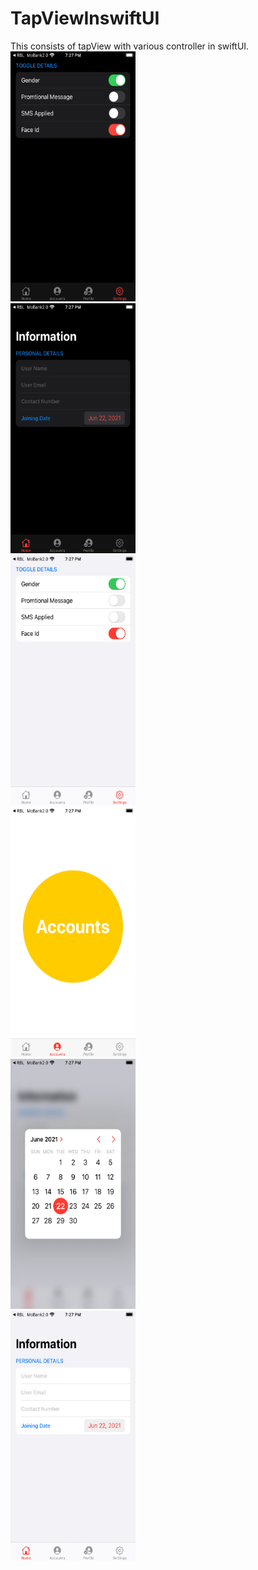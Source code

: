 # TapViewInswiftUI
This consists of tapView with various controller in swiftUI.
<br>
<img src = "https://github.com/mksmanish/TapViewInswiftUI/blob/main/Screenshots/Simulator%20Screen%20Shot%20-%20iPhone%208%20-%202021-06-22%20at%2019.27.04.png" width="200" height="400" ><br>
<img src = "https://github.com/mksmanish/TapViewInswiftUI/blob/main/Screenshots/Simulator%20Screen%20Shot%20-%20iPhone%208%20-%202021-06-22%20at%2019.27.09.png" width="200" height="400" ><br>
<img src = "https://github.com/mksmanish/TapViewInswiftUI/blob/main/Screenshots/Simulator%20Screen%20Shot%20-%20iPhone%208%20-%202021-06-22%20at%2019.27.18.png" width="200" height="400" ><br>
<img src = "https://github.com/mksmanish/TapViewInswiftUI/blob/main/Screenshots/Simulator%20Screen%20Shot%20-%20iPhone%208%20-%202021-06-22%20at%2019.27.25.png" width="200" height="400" ><br>
<img src = "https://github.com/mksmanish/TapViewInswiftUI/blob/main/Screenshots/Simulator%20Screen%20Shot%20-%20iPhone%208%20-%202021-06-22%20at%2019.27.30.png" width="200" height="400" ><br>
<img src = "https://github.com/mksmanish/TapViewInswiftUI/blob/main/Screenshots/Simulator%20Screen%20Shot%20-%20iPhone%208%20-%202021-06-22%20at%2019.27.34.png" width="200" height="400" ><br>
<br>

